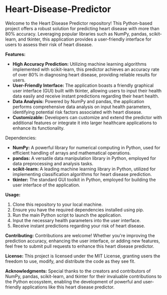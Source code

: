 # Heart-Disease-Predictor
Welcome to the Heart Disease Predictor repository! This Python-based project offers a robust solution for predicting heart disease with more than 80% accuracy. Leveraging popular libraries such as NumPy, pandas, scikit-learn, and tkinter, this application provides a user-friendly interface for users to assess their risk of heart disease.

**Features:**
* **High Accuracy Prediction:** Utilizing machine learning algorithms implemented with scikit-learn, this predictor achieves an accuracy rate of over 80% in diagnosing heart disease, providing reliable results for users.
* **User-Friendly Interface:** The application boasts a friendly graphical user interface (GUI) built with tkinter, allowing users to input their health data easily and receive instant predictions regarding their heart health.
* **Data Analysis:** Powered by NumPy and pandas, the application performs comprehensive data analysis on input health parameters, identifying potential risk factors associated with heart disease.
* **Customizable:** Developers can customize and extend the predictor with additional features or integrate it into larger healthcare applications to enhance its functionality.

Dependencies:
* **NumPy:** A powerful library for numerical computing in Python, used for efficient handling of arrays and mathematical operations.
* **pandas:** A versatile data manipulation library in Python, employed for data preprocessing and analysis tasks.
* **scikit-learn:** A leading machine learning library in Python, utilized for implementing classification algorithms for heart disease prediction.
* **tkinter:** The standard GUI toolkit in Python, employed for building the user interface of the application.

**Usage:**
1.	Clone this repository to your local machine.
2.	Ensure you have the required dependencies installed using pip.
3.	Run the main Python script to launch the application.
4.	Input the necessary health parameters into the user interface.
5.	Receive instant predictions regarding your risk of heart disease.

**Contributing:** Contributions are welcome! Whether you're improving the prediction accuracy, enhancing the user interface, or adding new features, feel free to submit pull requests to enhance this heart disease predictor.

**License:** This project is licensed under the MIT License, granting users the freedom to use, modify, and distribute the code as they see fit.

**Acknowledgments:** Special thanks to the creators and contributors of NumPy, pandas, scikit-learn, and tkinter for their invaluable contributions to the Python ecosystem, enabling the development of powerful and user-friendly applications like this heart disease predictor.


